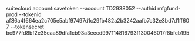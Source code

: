 suitecloud account:savetoken --account TD2938052 --authid mfgfund-prod --tokenid af36a4f664ea2c705e5abf97497d1c29fb482a2b3242aafb7c32e3bd7d1ff607 --tokensecret bc977fd8bf2e35eaa89dfa1cb93a3eecd997114816793f130046017f8bfcb195
